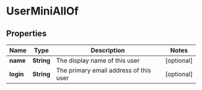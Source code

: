 

# UserMiniAllOf


## Properties

| Name | Type | Description | Notes |
|------------ | ------------- | ------------- | -------------|
|**name** | **String** | The display name of this user |  [optional] |
|**login** | **String** | The primary email address of this user |  [optional] |



